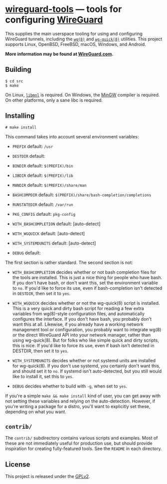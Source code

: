 # [wireguard-tools](https://git.zx2c4.com/wireguard-tools/about/) &mdash; tools for configuring [WireGuard](https://www.wireguard.com/)

This supplies the main userspace tooling for using and configuring WireGuard
tunnels, including the
[`wg(8)`](https://git.zx2c4.com/wireguard-tools/about/src/man/wg.8) and
[`wg-quick(8)`](https://git.zx2c4.com/wireguard-tools/about/src/man/wg-quick.8)
utilities. This project supports Linux, OpenBSD, FreeBSD, macOS, Windows, and
Android.

**More information may be found at [WireGuard.com](https://www.wireguard.com/).**

## Building

    $ cd src
    $ make

On Linux, [`libmnl`](https://netfilter.org/projects/libmnl/index.html) is
required. On Windows, the [MinGW](http://www.mingw.org/) compiler is required.
On other platforms, only a sane libc is required.

## Installing

    # make install

This command takes into account several environment variables:

  * `PREFIX`               default: `/usr`
  * `DESTDIR`              default:
  * `BINDIR`               default: `$(PREFIX)/bin`
  * `LIBDIR`               default: `$(PREFIX)/lib`
  * `MANDIR`               default: `$(PREFIX)/share/man`
  * `BASHCOMPDIR`          default: `$(PREFIX)/share/bash-completion/completions`
  * `RUNSTATEDIR`          default: `/var/run`
  * `PKG_CONFIG`           default: `pkg-config`

  * `WITH_BASHCOMPLETION`  default: [auto-detect]
  * `WITH_WGQUICK`         default: [auto-detect]
  * `WITH_SYSTEMDUNITS`    default: [auto-detect]
  * `DEBUG`                default:

The first section is rather standard. The second section is not:

  * `WITH_BASHCOMPLETION` decides whether or not bash completion files for the
    tools are installed. This is just a nice thing for people who have bash.
    If you don't have bash, or don't want this, set the environment variable
    to `no`. If you'd like to force its use, even if bash-completion isn't
    detected in `DESTDIR`, then set it to `yes`.

  * `WITH_WGQUICK` decides whether or not the wg-quick(8) script is installed.
    This is a very quick and dirty bash script for reading a few extra
    variables from wg(8)-style configuration files, and automatically
    configures the interface. If you don't have bash, you probably don't want
    this at all. Likewise, if you already have a working network management
    tool or configuration, you probably want to integrate wg(8) or the direct
    WireGuard API into your network manager, rather than using wg-quick(8).
    But for folks who like simple quick and dirty scripts, this is nice. If you'd
    like to force its use, even if bash isn't detected in DESTDIR, then set it
    to `yes`.

  * `WITH_SYSTEMDUNITS` decides whether or not systemd units are installed for
    wg-quick(8). If you don't use systemd, you certainly don't want this, and
    should set it to `no`. If systemd isn't auto-detected, but you still would
    like to install it, set this to `yes`.

  * `DEBUG` decides whether to build with `-g`, when set to `yes`.

If you're a simple `make && make install` kind of user, you can get away with
not setting these variables and relying on the auto-detection. However, if
you're writing a package for a distro, you'll want to explicitly set these,
depending on what you want.

## `contrib/`

The `contrib/` subdirectory contains various scripts and examples. Most of these
are not immediately useful for production use, but should provide inspiration for
creating fully-featured tools. See the `README` in each directory.

## License

This project is released under the [GPLv2](COPYING).
